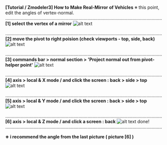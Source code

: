 **[Tutorial / Zmodeler3] How to Make Real-Mirror of Vehicles**
※ this point, edit the angles of vertex-normal.
..........................................................................................................................
**[1] select the vertex of a mirror**
![alt text](http://i.imgur.com/WWcyXMN.jpg)

..........................................................................................................................
**[2] move the pivot to right poision (check viewports - top, side, back)**
![alt text](http://i.imgur.com/pqn7axo.jpg)

..........................................................................................................................
**[3] commands bar > normal section > 'Project normal out from pivot-helper point'**
![alt text](http://i.imgur.com/iUmiuNm.jpg)

..........................................................................................................................
**[4] axis > local & X mode    /    and click the screen : back > side > top**
![alt text](http://i.imgur.com/KRb6cYW.jpg)

..........................................................................................................................
**[5] axis > local & Y mode    /    and click the screen : back > side > top**
![alt text](http://i.imgur.com/Blp9bbP.jpg)

..........................................................................................................................
**[6] axis > local & Z mode    /    and click a screen : back**
![alt text](http://i.imgur.com/pNIg6Wc.jpg)
done!
..........................................................................................................................

**※ i recommend the angle from the last picture ( picture [6] )**